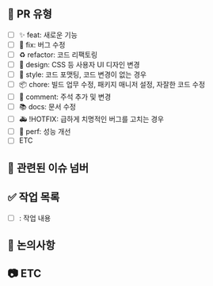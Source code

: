 ## 📝 PR 유형

- [ ] ✨ feat: 새로운 기능
- [ ] 🐛 fix: 버그 수정
- [ ] ♻️ refactor: 코드 리팩토링
- [ ] 🎨 design: CSS 등 사용자 UI 디자인 변경
- [ ] 💎 style: 코드 포맷팅, 코드 변경이 없는 경우
- [ ] 📦 chore: 빌드 업무 수정, 패키지 매니저 설정, 자잘한 코드 수정
- [ ] 💬 comment: 주석 추가 및 변경
- [ ] 📚 docs: 문서 수정
- [ ] 🚑 !HOTFIX: 급하게 치명적인 버그를 고치는 경우
- [ ] 🚀 perf: 성능 개선
- [ ] ETC

## 🔔 관련된 이슈 넘버

<!-- ex) close #1 -->

## ✅ 작업 목록

<!-- 이슈 작업한 내용 -->

- [ ] : 작업 내용

## 🍰 논의사항

<!-- 함께 논의하고 싶은 사항, 코드리뷰가 필요한 부분이 있다면 적어주세요. -->

## 📷 ETC

<!-- 스크린샷, GIF 등 참고 자료를 첨부해주세요. -->

